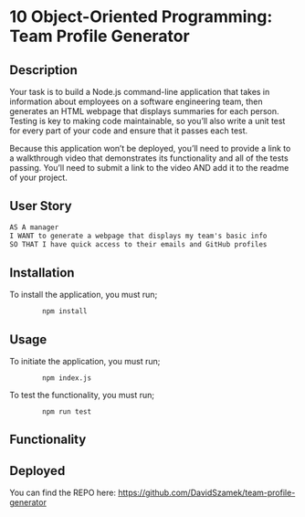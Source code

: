 # 10 Object-Oriented Programming: Team Profile Generator

## Description

Your task is to build a Node.js command-line application that takes in information about employees on a software engineering team, then generates an HTML webpage that displays summaries for each person. Testing is key to making code maintainable, so you’ll also write a unit test for every part of your code and ensure that it passes each test.

Because this application won’t be deployed, you’ll need to provide a link to a walkthrough video that demonstrates its functionality and all of the tests passing. You’ll need to submit a link to the video AND add it to the readme of your project.

## User Story

```md
AS A manager
I WANT to generate a webpage that displays my team's basic info
SO THAT I have quick access to their emails and GitHub profiles
```

## Installation

To install the application, you must run;

```
        npm install
``` 

## Usage 

To initiate the application, you must run;

```
        npm index.js
```

To test the functionality, you must run;

```
        npm run test
```

## Functionality 



## Deployed

You can find the REPO here: https://github.com/DavidSzamek/team-profile-generator


